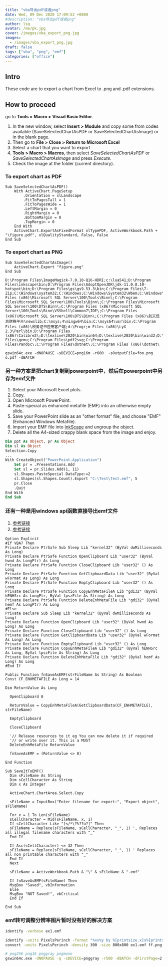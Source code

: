 ```yaml
---
title: "vba导出pdf或者png"
date: Wed, 09 Dec 2020 17:09:52 +0800
#description: "vba导出pdf或者png"
author: lsq
avatar: /me/pk.jpg
cover: /images/vba_export_png.jpg
images:
  - /images/vba_export_png.jpg
draft: false
tags: ["vba", "png", "emf"]
categories: ["office"]
---
```

## Intro
These code are to export a chart from Excel to .png and .pdf extensions. 

## How to proceed
go to **Tools > Macro > Visual Basic Editor**. 

1. In the new window, select **Insert > Module** and copy some from codes available (SaveSelectedChartAsPDF or SaveSelectedChartAsImage) or  in the blank page.
2. Then go to **File > Close > Return to Microsoft Excel**
3. Select a chart that you want to export
4. **Tools > Macro > Macros**, then select *SaveSelectedChartAsPDF* or *SaveSelectedChartAsImage* and press *Execute*.
5. Check the image at the folder (current directory).

### To export chart as PDF
```
Sub SaveSelectedChartAsPDF()
    With ActiveChart.PageSetup
        .Orientation = xlLandscape
        .FitToPagesTall = 1
        .FitToPagesWide = 1
        .LeftMargin = 0
        .RightMargin = 0
        .BottomMargin = 0
        .TopMargin = 0
    End With
    ActiveChart.ExportAsFixedFormat xlTypePDF, ActiveWorkbook.Path + "\figure.pdf", xlQualityStandard, False, False
End Sub
```

### To export chart as PNG
```
Sub SaveSelectedChartAsImage()
    ActiveChart.Export "figure.png"
End Sub

D:\Program Files\ImageMagick-7.0.10-Q16-HDRI;c:\lua541;D:\Program Files\inkscape\bin;D:\Program Files\AdoptOpenJDK\jdk-11.0.8.10-hotspot\bin;D:\Program Files\gs\gs9.53.3\bin;C:\Program Files\7-Zip;C:\Windows\system32;C:\Windows;C:\Windows\System32\Wbem;C:\Windows\System32\WindowsPowerShell\v1.0\;C:\Program Files (x86)\Microsoft SQL Server\100\Tools\Binn\;C:\Program Files\Microsoft SQL Server\100\Tools\Binn\;C:\Program Files\Microsoft SQL Server\100\DTS\Binn\;C:\Program Files (x86)\Microsoft SQL Server\100\Tools\Binn\VSShell\Common7\IDE\;C:\Program Files (x86)\Microsoft SQL Server\100\DTS\Binn\;C:\Program Files (x86)\航天信息财税平台\newslib;C:\msys;4\mingw64\bin;C:\msys64\usr\bin;C:\Program Files (x86)\税务证书应用客户端;d:\Progr;m Files (x86)\LyX 2.3\Perl\bin;D:\Program Files (x86)\Calibre2\;D:\texlive\2020\bin\win64;D:\texlive\2020\bin\win32;D:\Program Files\qemu;C:\Program Files\pdf2svg;C:\Program Files\Pandoc\;C:\Program Files\dotnet\;C:\Program Files (x86)\dotnet\

gswin64c.exe -dNOPAUSE -sDEVICE=png16m -r600  -sOutputFile=foo.png o.pdf -dBATCH

```

### 另一种方案是把chart复制到powerpoint中，然后在powerpoint中另存为emf文件

1. Select your Microsoft Excel plots.
2. Copy.
3. Open Microsoft PowerPoint.
4. Paste-special as enhanced metafile (EMF) into an otherwise empty slide.
5. Save your PowerPoint slide as an "other format" file, and choose "EMF" (Enhanced Windows Metafile).
6. Import your EMF file into [InkScape](http://inkscape.org/) and ungroup the object.
7. Delete all the A4-sized crappy blank space from the image and enjoy.

```vb
Dim ppt As Object, pr As Object
Dim sl As Object
Selection.Copy
...
With CreateObject("PowerPoint.Application")
    Set pr = .Presentations.Add
    Set sl = pr.Slides.Add(1, 11)
    sl.Shapes.PasteSpecial DataType:=2
    sl.Shapes(sl.Shapes.Count).Export "C:\Test\Test.emf", 5
    pr.Close
    .Quit
End With
End Sub
```

### 还有一种是用windows api函数直接导出emf文件
1. [参考链接](https://stackoverflow.com/questions/1791369/excel-export-chart-to-wmf-or-emf)
2. [参考链接](https://stackoverflow.com/questions/60706703/export-excel-graphs-as-emf)

```vba
Option Explicit
#If VBA7 Then
Private Declare PtrSafe Sub Sleep Lib "kernel32" (ByVal dwMilliseconds As Long)
Private Declare PtrSafe Function OpenClipboard Lib "user32" (ByVal hwnd As LongPtr) As Long
Private Declare PtrSafe Function CloseClipboard Lib "user32" () As Long
Private Declare PtrSafe Function GetClipboardData Lib "user32" (ByVal wFormat As Long) As Long
Private Declare PtrSafe Function EmptyClipboard Lib "user32" () As Long
Private Declare PtrSafe Function CopyEnhMetaFileA Lib "gdi32" (ByVal hENHSrc As LongPtr, ByVal lpszFile As String) As Long
Private Declare PtrSafe Function DeleteEnhMetaFile Lib "gdi32" (ByVal hemf As LongPtr) As Long
#Else
Private Declare Sub Sleep Lib "kernel32" (ByVal dwMilliseconds As Long)
Private Declare Function OpenClipboard Lib "user32" (ByVal hwnd As Long) As Long
Private Declare Function CloseClipboard Lib "user32" () As Long
Private Declare Function GetClipboardData Lib "user32" (ByVal wFormat As Long) As Long
Private Declare Function EmptyClipboard Lib "user32" () As Long
Private Declare Function CopyEnhMetaFileA Lib "gdi32" (ByVal hENHSrc As Long, ByVal lpszFile As String) As Long
Private Declare Function DeleteEnhMetaFile Lib "gdi32" (ByVal hemf As Long) As Long
#End If

Public Function fnSaveAsEMF(strFileName As String) As Boolean
Const CF_ENHMETAFILE As Long = 14

Dim ReturnValue As Long

  OpenClipboard 0

  ReturnValue = CopyEnhMetaFileA(GetClipboardData(CF_ENHMETAFILE), strFileName)

  EmptyClipboard

  CloseClipboard

  '// Release resources to it eg You can now delete it if required
  '// or write over it. This is a MUST
  DeleteEnhMetaFile ReturnValue

  fnSaveAsEMF = (ReturnValue <> 0)

End Function

Sub SaveItToEMF()
  Dim sFileName As String
  Dim sCellCharacter As String
  Dim x As Integer

  ActiveChart.ChartArea.Select.Copy
 
  sFileName = InputBox("Enter filename for export:", "Export object", sFileName)
 
  For x = 1 To Len(sFileName)
  sCellCharacter = Mid(sFileName, x, 1)
  If sCellCharacter Like "[</*\?%??ü?]" Then
  sFileName = Replace(sFileName, sCellCharacter, "_", 1) ', Replaces all illegal filename characters with "_"
  End If
 
  If Asc(sCellCharacter) <= 32 Then
  sFileName = Replace(sFileName, sCellCharacter, "_", 1) ' Replaces all non printable characters with "_"
  End If
  Next

  sFileName = ActiveWorkbook.Path & "\" & sFileName & ".emf"
 
  If fnSaveAsEMF(sFileName) Then
  MsgBox "Saved", vbInformation
  Else
  MsgBox "NOT Saved!", vbCritical
  End If

End Sub

```



### emf转可调整分辨率图片暂时没有好的解决方案

```bash
identify -verbose ex1.emf

identify -units PixelsPerinch -format "%xx%y by %[printsize.x]x%[printsize.y] by %wx%h by %U" outPutValue2020-12-10.png
convert -units PixelsPerinch -density 300 -size 800x800 ex1.emf ff.png

# png256 png16 pnggray pngmono
gswin64c.exe -dNOPAUSE -q -sDEVICE=pnggray -r500 -dBATCH -dFirstPage=2 -dLastPage=2 -sOutputFile=test.png test.pdf

```

